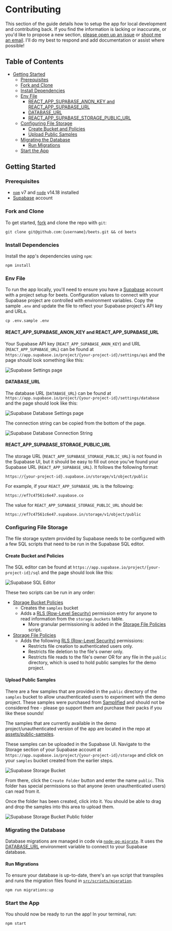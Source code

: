 # Contributing

This section of the guide details how to setup the app for local development and contributing back. If you find the information is lacking or inaccurate, or you'd like to propose a new section, [please open up an issue](https://github.com/brandongregoryscott/beets/issues/new) or [shoot me an email](mailto:contact@brandonscott.me). I'll do my best to respond and add documentation or assist where possible!

## Table of Contents

-   [Getting Started](#getting-started)
    -   [Prerequisites](#prerequisites)
    -   [Fork and Clone](#fork-and-clone)
    -   [Install Dependencies](#install-dependencies)
    -   [Env File](#env-file)
        -   [REACT_APP_SUPABASE_ANON_KEY and REACT_APP_SUPABASE_URL](#react_app_supabase_anon_key-and-react_app_supabase_url)
        -   [DATABASE_URL](#database_url)
        -   [REACT_APP_SUPABASE_STORAGE_PUBLIC_URL](#react_app_supabase_storage_public_url)
    -   [Configuring File Storage](#configuring-file-storage)
        -   [Create Bucket and Policies](#create-bucket-and-policies)
        -   [Upload Public Samples](#upload-public-samples)
    -   [Migrating the Database](#migrating-the-database)
        -   [Run Migrations](#run-migrations)
    -   [Start the App](#start-the-app)

## Getting Started

### Prerequisites

-   [`npm`](https://www.npmjs.com/) v7 and [`node`](https://nodejs.org/) v14.18 installed
-   [Supabase](https://supabase.com/) account

### Fork and Clone

To get started, [fork](https://github.com/brandongregoryscott/beets/fork) and clone the repo with `git`:

```
git clone git@github.com:{username}/beets.git && cd beets
```

### Install Dependencies

Install the app's dependencies using `npm`:

```
npm install
```

### Env File

To run the app locally, you'll need to ensure you have a [Supabase](https://supabase.com/) account with a project setup for beets. Configuration values to connect with your Supabase project are controlled with environment variables. Copy the sample `.env` and update the file to reflect your Supabase project's API key and URLs.

```
cp .env.sample .env
```

#### REACT_APP_SUPABASE_ANON_KEY and REACT_APP_SUPABASE_URL

Your Supabase API key (`REACT_APP_SUPABASE_ANON_KEY`) and URL (`REACT_APP_SUPABASE_URL`) can be found at `https://app.supabase.io/project/{your-project-id}/settings/api` and the page should look something like this:

![Supabase Settings page](../../public/assets/SupabaseSettings.png)

#### DATABASE_URL

The database URL (`DATABASE_URL`) can be found at `https://app.supabase.io/project/{your-project-id}/settings/database` and the page should look like this:

![Supabase Database Settings page](../../public/assets/SupabaseDatabaseSettings.png)

The connection string can be copied from the bottom of the page.

![Supabase Database Connection String](../../public/assets/SupabaseDatabaseConnectionString.png)

#### REACT_APP_SUPABASE_STORAGE_PUBLIC_URL

The storage URL (`REACT_APP_SUPABASE_STORAGE_PUBLIC_URL`) is not found in the Supabase UI, but it should be easy to fill out once you've found your Supabase URL (`REACT_APP_SUPABASE_URL`). It follows the following format:

```
https://{your-project-id}.supabase.in/storage/v1/object/public
```

For example, if your `REACT_APP_SUPABASE_URL` is the following:

```
https://ef7c47561c6e47.supabase.co
```

The value for `REACT_APP_SUPABASE_STORAGE_PUBLIC_URL` should be:

```
https://ef7c47561c6e47.supabase.in/storage/v1/object/public
```

### Configuring File Storage

The file storage system provided by Supabase needs to be configured with a few SQL scripts that need to be run in the Supabase SQL editor.

#### Create Bucket and Policies

The SQL editor can be found at `https://app.supabase.io/project/{your-project-id}/sql` and the page should look like this:

![Supabase SQL Editor](../../public/assets/SupabaseSQLEditor.png)

These two scripts can be run in any order:

-   [Storage Bucket Policies](https://github.com/brandongregoryscott/beets/blob/main/src/scripts/storage_buckets_policies.sql)
    -   Creates the `samples` bucket
    -   Adds a [RLS (Row-Level Security)](https://supabase.com/docs/guides/auth/row-level-security) permission entry for anyone to read information from the `storage.buckets` table.
        -   More granular permissioning is added in the [Storage File Policies](https://github.com/brandongregoryscott/beets/blob/main/src/scripts/storage_file_policies.sql) script.
-   [Storage File Policies](https://github.com/brandongregoryscott/beets/blob/main/src/scripts/storage_file_policies.sql)
    -   Adds the following [RLS (Row-Level Security)](https://supabase.com/docs/guides/auth/row-level-security) permissions:
        -   Restricts file creation to authenticated users only.
        -   Restricts file deletion to the file's owner only.
        -   Restricts file reads to the file's owner OR for any file in the `public` directory, which is used to hold public samples for the demo project.

#### Upload Public Samples

There are a few samples that are provided in the `public` directory of the `samples` bucket to allow unauthenticated users to experiment with the demo project. These samples were purchased from [Samplified](https://samplified.us/) and should not be considered free - please go support them and purchase their packs if you like these sounds!

The samples that are currently available in the demo project/unauthenticated version of the app are located in the repo at [assets/public-samples](https://github.com/brandongregoryscott/beets/blob/main/assets/public-samples).

These samples can be uploaded in the Supabase UI. Navigate to the Storage section of your Supabase account at `https://app.supabase.io/project/{your-project-id}/storage` and click on your `samples` bucket created from the earlier steps.

![Supabase Storage Bucket](../../public/assets/SupabaseStorageBucket.png)

From there, click the `Create Folder` button and enter the name `public`. This folder has special permissions so that anyone (even unauthenticated users) can read from it.

Once the folder has been created, click into it. You should be able to drag and drop the samples into this area to upload them.

![Supabase Storage Bucket Public folder](../../public/assets/SupabaseStorageBucketPublic.png)

### Migrating the Database

Database migrations are managed in code via [`node-pg-migrate`](https://salsita.github.io/node-pg-migrate). It uses the [DATABASE_URL](#database_url) environment variable to connect to your Supabase database.

#### Run Migrations

To ensure your database is up-to-date, there's an `npm` script that transpiles and runs the migration files found in [`src/scripts/migration`](https://github.com/brandongregoryscott/beets/tree/main/src/scripts/migrations).

```
npm run migrations:up
```

### Start the App

You should now be ready to run the app! In your terminal, run:

```
npm start
```
